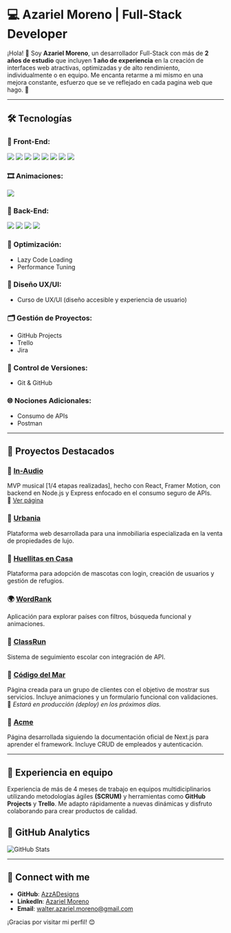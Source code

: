 # 💻 Azariel Moreno | Full-Stack Developer

¡Hola! 👋 Soy **Azariel Moreno**, un desarrollador Full-Stack con más de **2 años de estudio**  que incluyen **1 año de experiencia** en la creación de interfaces web atractivas, optimizadas y de alto rendimiento, individualmente o en equipo. Me encanta retarme a mi mismo en una mejora constante, esfuerzo que se ve reflejado en cada pagina web que hago. 🚀

---

## 🛠️ Tecnologías

### 🧩 Front-End:
<div align="left">
  <img src="https://img.shields.io/badge/React-20232A?style=for-the-badge&logo=react&logoColor=61DAFB" />
  <img src="https://img.shields.io/badge/Next.js-000000?style=for-the-badge&logo=nextdotjs&logoColor=white" />
  <img src="https://img.shields.io/badge/Tailwind_CSS-06B6D4?style=for-the-badge&logo=tailwind-css&logoColor=white" />
  <img src="https://img.shields.io/badge/ShadCN_UI-000000?style=for-the-badge&logo=&logoColor=white" />
  <img src="https://img.shields.io/badge/JavaScript-ES6+-F7DF1E?style=for-the-badge&logo=javascript&logoColor=black" />
  <img src="https://img.shields.io/badge/TypeScript-3178C6?style=for-the-badge&logo=typescript&logoColor=white" />
  <img src="https://img.shields.io/badge/HTML5-E34F26?style=for-the-badge&logo=html5&logoColor=white" />
  <img src="https://img.shields.io/badge/CSS3-1572B6?style=for-the-badge&logo=css3&logoColor=white" />
</div>

### 🎞️ Animaciones:
<div align="left">
  <img src="https://img.shields.io/badge/Framer%20Motion-0055FF?style=for-the-badge&logo=framer&logoColor=white" />
</div>

### 🔧 Back-End:
<div align="left">
  <img src="https://img.shields.io/badge/Node.js-43853D?style=for-the-badge&logo=node.js&logoColor=white" />
  <img src="https://img.shields.io/badge/Express.js-000000?style=for-the-badge&logo=express&logoColor=white" />
  <img src="https://img.shields.io/badge/MySQL-4479A1?style=for-the-badge&logo=mysql&logoColor=white" />
  <img src="https://img.shields.io/badge/PostgreSQL-4169E1?style=for-the-badge&logo=postgresql&logoColor=white" />
</div>

### 🧠 Optimización:
- Lazy Code Loading  
- Performance Tuning  

### 🎨 Diseño UX/UI:
- Curso de UX/UI (diseño accesible y experiencia de usuario)

### 🗂️ Gestión de Proyectos:
- GitHub Projects  
- Trello  
- Jira

### 📌 Control de Versiones:
- Git & GitHub

### 🌐 Nociones Adicionales:
- Consumo de APIs  
- Postman

---
## 🌟 Proyectos Destacados

### 🎵 [In-Audio](https://github.com/AzzADesigns/In-Audio-Oficial)  
MVP musical [1/4 etapas realizadas], hecho con React, Framer Motion, con backend en Node.js y Express enfocado en el consumo seguro de APIs.  
🔗 [Ver página](https://exquisite-raindrop-85fb56.netlify.app/)

### 🏡 [Urbania](https://github.com/No-Country-simulation/s21-14-n-webapp)
Plataforma web desarrollada para una inmobiliaria especializada en la venta de propiedades de lujo.

### 🐾 [Huellitas en Casa](https://github.com/No-Country-simulation/c21-38-n-java-react)
Plataforma para adopción de mascotas con login, creación de usuarios y gestión de refugios.

### 🌍 [WordRank](https://github.com/AzzADesigns/WordRanks)
Aplicación para explorar países con filtros, búsqueda funcional y animaciones.

### 🏫 [ClassRun](https://github.com/No-Country-simulation/s20-03-webapp)
Sistema de seguimiento escolar con integración de API.

### 🌊 [Código del Mar](https://github.com/AzzADesigns/CodigoDelMar/tree/develop)  
Página creada para un grupo de clientes con el objetivo de mostrar sus servicios. Incluye animaciones y un formulario funcional con validaciones.  
🚧 *Estará en producción (deploy) en los próximos días.*

### 🏢 [Acme](https://github.com/AzzADesigns/Acme)  
Página desarrollada siguiendo la documentación oficial de Next.js para aprender el framework. Incluye CRUD de empleados y autenticación.


---

## 👥 Experiencia en equipo

Experiencia de más de 4 meses de trabajo en equipos multidiciplinarios utilizando metodologías ágiles **(SCRUM)** y herramientas como **GitHub Projects** y **Trello**. Me adapto rápidamente a nuevas dinámicas y disfruto colaborando para crear productos de calidad.

## 🔹 GitHub Analytics

![GitHub Stats](https://github-readme-stats.vercel.app/api?username=AzzADesigns&show_icons=true&theme=tokyonight&count_private=true)

---

## 🤝 Connect with me

- **GitHub**: [AzzADesigns](https://github.com/AzzADesigns)
- **LinkedIn**: [Azariel Moreno](https://www.linkedin.com/in/azariel-moreno-4267ba254/)
- **Email**: walter.azariel.moreno@gmail.com


¡Gracias por visitar mi perfil! 😊
